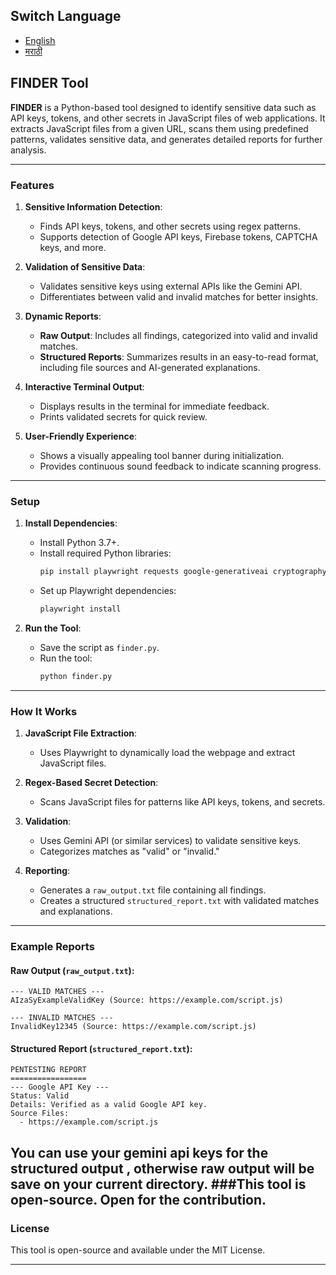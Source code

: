
## Switch Language
- [English](README_EN.md)
- [मराठी](README_MR.md)
## **FINDER Tool**

**FINDER** is a Python-based tool designed to identify sensitive data such as API keys, tokens, and other secrets in JavaScript files of web applications. It extracts JavaScript files from a given URL, scans them using predefined patterns, validates sensitive data, and generates detailed reports for further analysis.

---

### **Features**

1. **Sensitive Information Detection**:
   - Finds API keys, tokens, and other secrets using regex patterns.
   - Supports detection of Google API keys, Firebase tokens, CAPTCHA keys, and more.
   
2. **Validation of Sensitive Data**:
   - Validates sensitive keys using external APIs like the Gemini API.
   - Differentiates between valid and invalid matches for better insights.

3. **Dynamic Reports**:
   - **Raw Output**: Includes all findings, categorized into valid and invalid matches.
   - **Structured Reports**: Summarizes results in an easy-to-read format, including file sources and AI-generated explanations.

4. **Interactive Terminal Output**:
   - Displays results in the terminal for immediate feedback.
   - Prints validated secrets for quick review.

5. **User-Friendly Experience**:
   - Shows a visually appealing tool banner during initialization.
   - Provides continuous sound feedback to indicate scanning progress.

---

### **Setup**

1. **Install Dependencies**:
   - Install Python 3.7+.
   - Install required Python libraries:
     ```bash
     pip install playwright requests google-generativeai cryptography google.generativeai boto3 stripe
     ```
   - Set up Playwright dependencies:
     ```bash
     playwright install
     ```

2. **Run the Tool**:
   - Save the script as `finder.py`.
   - Run the tool:
     ```bash
     python finder.py
     ```
   

---

### **How It Works**

1. **JavaScript File Extraction**:
   - Uses Playwright to dynamically load the webpage and extract JavaScript files.

2. **Regex-Based Secret Detection**:
   - Scans JavaScript files for patterns like API keys, tokens, and secrets.

3. **Validation**:
   - Uses Gemini API (or similar services) to validate sensitive keys.
   - Categorizes matches as "valid" or "invalid."

4. **Reporting**:
   - Generates a `raw_output.txt` file containing all findings.
   - Creates a structured `structured_report.txt` with validated matches and explanations.

---

### **Example Reports**

#### Raw Output (`raw_output.txt`):
```
--- VALID MATCHES ---
AIzaSyExampleValidKey (Source: https://example.com/script.js)

--- INVALID MATCHES ---
InvalidKey12345 (Source: https://example.com/script.js)
```

#### Structured Report (`structured_report.txt`):
```
PENTESTING REPORT
=================
--- Google API Key ---
Status: Valid
Details: Verified as a valid Google API key.
Source Files:
  - https://example.com/script.js
```
You can use your gemini api keys for the structured output , otherwise raw output will be save on your current directory.
###This tool is open-source. Open for the contribution.
---

### **License**
This tool is open-source and available under the MIT License.

---

